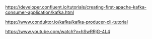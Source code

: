 https://developer.confluent.io/tutorials/creating-first-apache-kafka-consumer-application/kafka.html

https://www.conduktor.io/kafka/kafka-producer-cli-tutorial

https://www.youtube.com/watch?v=hSwRRjG-4L4